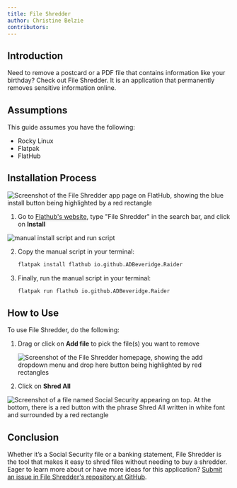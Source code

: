 ```yaml
---
title: File Shredder 
author: Christine Belzie
contributors:  
---
```

 
## Introduction

Need to remove a postcard or a PDF file that contains information like your birthday? Check out File Shredder. It is an application that permanently removes sensitive information online.

## Assumptions

This guide assumes you have the following:

- Rocky Linux
- Flatpak
- FlatHub

## Installation Process

![Screenshot of the File Shredder app page on FlatHub, showing the blue install button being highlighted by a red rectangle](images/01_file-shredder.png)

1. Go to [Flathub's website](https://flathub.org), type "File Shredder" in the search bar, and click on **Install**

![manual install script and run script](images/file-shredder_install.png)

2. Copy the manual script in your terminal:

    ```bash
    flatpak install flathub io.github.ADBeveridge.Raider
    ```

3. Finally, run the manual script in your terminal:

    ```bash
    flatpak run flathub io.github.ADBeveridge.Raider
    ```

## How to Use

To use File Shredder, do the following:

1. Drag or click on **Add file** to pick the file(s) you want to remove

   ![Screenshot of the File Shredder homepage, showing the add dropdown menu and drop here button being highlighted by red rectangles](images/02_file-shredder.png)

2. Click on **Shred All**

 ![Screenshot of a file named Social Security appearing on top. At the bottom, there is a red button with the phrase Shred All written in white font and surrounded by a red rectangle](images/03_file-shredder.png)

## Conclusion

Whether it’s a Social Security file or a banking statement, File Shredder is the tool that makes it easy to shred files without needing to buy a shredder. Eager to learn more about or have more ideas for this application? [Submit an issue in File Shredder's repository at GitHub](https://github.com/ADBeveridge/raider/issues).
